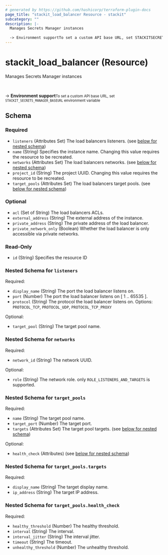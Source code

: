 ```yaml
---
# generated by https://github.com/hashicorp/terraform-plugin-docs
page_title: "stackit_load_balancer Resource - stackit"
subcategory: ""
description: |-
  Manages Secrets Manager instances
  
  -> Environment supportTo set a custom API base URL, set STACKITSECRETSMANAGER_BASEURL environment variable
---
```


# stackit_load_balancer (Resource)

Manages Secrets Manager instances

<br />

-> __Environment support__<small>To set a custom API base URL, set <code>STACKIT_SECRETS_MANAGER_BASEURL</code> environment variable </small>



<!-- schema generated by tfplugindocs -->
## Schema

### Required

- `listeners` (Attributes Set) The load balancers listeners. (see [below for nested schema](#nestedatt--listeners))
- `name` (String) Specifies the instance name. Changing this value requires the resource to be recreated.
- `networks` (Attributes Set) The load balancers networks. (see [below for nested schema](#nestedatt--networks))
- `project_id` (String) The project UUID. Changing this value requires the resource to be recreated.
- `target_pools` (Attributes Set) The load balancers target pools. (see [below for nested schema](#nestedatt--target_pools))

### Optional

- `acl` (Set of String) The load balancers ACLs.
- `external_address` (String) The external address of the instance.
- `private_address` (String) The private address of the load balancer.
- `private_network_only` (Boolean) Whether the load balancer is only accessible via private networks.

### Read-Only

- `id` (String) Specifies the resource ID

<a id="nestedatt--listeners"></a>
### Nested Schema for `listeners`

Required:

- `display_name` (String) The port the load balancer listens on.
- `port` (Number) The port the load balancer listens on [ 1 .. 65535 ].
- `protocol` (String) The protocol the load balancer listens on. Options: `PROTOCOL_TCP`, `PROTOCOL_UDP`, `PROTOCOL_TCP_PROXY`

Optional:

- `target_pool` (String) The target pool name.


<a id="nestedatt--networks"></a>
### Nested Schema for `networks`

Required:

- `network_id` (String) The network UUID.

Optional:

- `role` (String) The network role. only `ROLE_LISTENERS_AND_TARGETS` is supported.


<a id="nestedatt--target_pools"></a>
### Nested Schema for `target_pools`

Required:

- `name` (String) The target pool name.
- `target_port` (Number) The target port.
- `targets` (Attributes Set) The target pool targets. (see [below for nested schema](#nestedatt--target_pools--targets))

Optional:

- `health_check` (Attributes) (see [below for nested schema](#nestedatt--target_pools--health_check))

<a id="nestedatt--target_pools--targets"></a>
### Nested Schema for `target_pools.targets`

Required:

- `display_name` (String) The target display name.
- `ip_address` (String) The target IP address.


<a id="nestedatt--target_pools--health_check"></a>
### Nested Schema for `target_pools.health_check`

Required:

- `healthy_threshold` (Number) The healthy threshold.
- `interval` (String) The interval.
- `interval_jitter` (String) The interval jitter.
- `timeout` (String) The timeout.
- `unhealthy_threshold` (Number) The unhealthy threshold.


